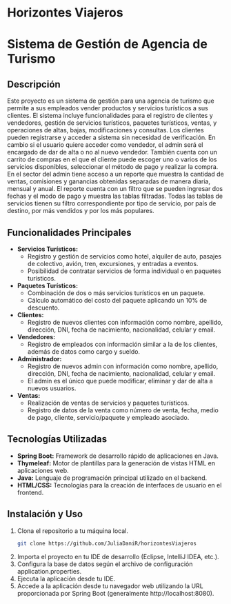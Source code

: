 # Horizontes Viajeros
# Sistema de Gestión de Agencia de Turismo

## Descripción
Este proyecto es un sistema de gestión para una agencia de turismo que permite a sus empleados vender productos y servicios turísticos a sus clientes. El sistema incluye funcionalidades para el registro de clientes y vendedores, gestión de servicios turísticos, paquetes turísticos, ventas, y operaciones de altas, bajas, modificaciones y consultas. Los clientes pueden registrarse y acceder a sistema sin necesidad de verificación. En cambio si el usuario quiere acceder como vendedor, el admin será el encargado de dar de alta o no al nuevo vendedor. También cuenta con un carrito de compras en el que el cliente puede escoger uno o varios de los servicios disponibles, seleccionar el método de pago y realizar la compra. En el sector del admin tiene acceso a un reporte que muestra la cantidad de ventas, comisiones y ganancias obtenidas separadas de manera diaria, mensual y anual. El reporte cuenta con un filtro que se pueden ingresar dos fechas y el modo de pago y muestra las tablas filtradas. Todas las tablas de servicios tienen su filtro correspondiente por tipo de servicio, por país de destino, por más vendidos y por los más populares.

## Funcionalidades Principales
- **Servicios Turísticos:**
  - Registro y gestión de servicios como hotel, alquiler de auto, pasajes de colectivo, avión, tren, excursiones, y entradas a eventos.
  - Posibilidad de contratar servicios de forma individual o en paquetes turísticos.
- **Paquetes Turísticos:**
  - Combinación de dos o más servicios turísticos en un paquete.
  - Cálculo automático del costo del paquete aplicando un 10% de descuento.
- **Clientes:**
  - Registro de nuevos clientes con información como nombre, apellido, dirección, DNI, fecha de nacimiento, nacionalidad, celular y email.
- **Vendedores:**
  - Registro de empleados con información similar a la de los clientes, además de datos como cargo y sueldo.
- **Administrador:**
  - Registro de nuevos admin con información como nombre, apellido, dirección, DNI, fecha de nacimiento, nacionalidad, celular y email.
  - El admin es el único que puede modificar, eliminar y dar de alta a nuevos usuarios.
- **Ventas:**
  - Realización de ventas de servicios y paquetes turísticos.
  - Registro de datos de la venta como número de venta, fecha, medio de pago, cliente, servicio/paquete y empleado asociado.

## Tecnologías Utilizadas
- **Spring Boot:** Framework de desarrollo rápido de aplicaciones en Java.
- **Thymeleaf:** Motor de plantillas para la generación de vistas HTML en aplicaciones web.
- **Java:** Lenguaje de programación principal utilizado en el backend.
- **HTML/CSS:** Tecnologías para la creación de interfaces de usuario en el frontend.

## Instalación y Uso
1. Clona el repositorio a tu máquina local.
   ```bash
   git clone https://github.com/JuliaDaniR/horizontesViajeros
2. Importa el proyecto en tu IDE de desarrollo (Eclipse, IntelliJ IDEA, etc.).
3. Configura la base de datos según el archivo de configuración application.properties.
4. Ejecuta la aplicación desde tu IDE.
5. Accede a la aplicación desde tu navegador web utilizando la URL proporcionada por Spring Boot (generalmente http://localhost:8080).
